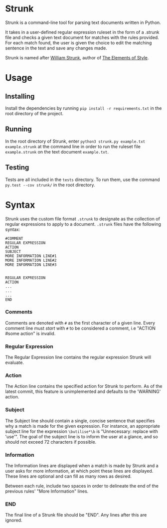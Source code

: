 # Strunk

Strunk is a command-line tool for parsing text documents written in Python.

It takes in a user-defined regular expression ruleset in the form of a
.strunk file and checks a given text document for matches with the rules
provided. For each match found, the user is given the choice to edit the
matching sentence in the text and save any changes made.

Strunk is named after [William Strunk](https://en.wikipedia.org/wiki/William_Strunk_Jr.),
author of [The Elements of Style](https://en.wikipedia.org/wiki/The_Elements_of_Style).

# Usage

## Installing
Install the dependencies by running `pip install -r requirements.txt` in the root directory
of the project.

## Running
In the root directory of Strunk, enter `python3 strunk.py example.txt example.strunk`
at the command line in order to run the ruleset file `example.strunk` on the text document `example.txt`.

## Testing
Tests are all included in the `tests` directory. To run them, use the command
`py.test --cov strunk/` in the root directory.

# Syntax

Strunk uses the custom file format `.strunk` to designate as the collection of
regular expressions to apply to a document. `.strunk` files have the following syntax:

```
#COMMENT  
REGULAR EXPRESSION  
ACTION    
SUBJECT  
MORE INFORMATION LINE#1  
MORE INFORMATION LINE#2  
MORE INFORMATION LINE#3  


REGULAR EXPRESSION  
ACTION  
...  
...  
...  
END
```

### Comments
Comments are denoted with `#` as the first character of a given line. Every comment
line must _start_ with `#` to be considered a comment, i.e "ACTION \#some action" is
invalid.

### Regular Expression
The Regular Expression line contains the regular expression Strunk will evaluate.

### Action
The Action line contains the specified action for Strunk to perform. As of the
latest commit, this feature is unimplemented and defaults to the 'WARNING' action.

### Subject
The Subject line should contain a single, concise sentence that specifies why a match
is made for the given expression. For instance, an appropriate subject line for the
expression `\butilise*\b` is "Unnecessary: replace with 'use'". The goal of the subject
line is to inform the user at a glance, and so should not exceed 72 characters if
possible.

### Information
The Information lines are displayed when a match is made by Strunk and a user asks
for more information, at which point these lines are displayed. These lines are
optional and can fill as many rows as desired.

Between each rule, include two spaces in order to delineate the end of the previous
rules' "More Information" lines.

### END
The final line of a Strunk file should be "END". Any lines after this are ignored.
